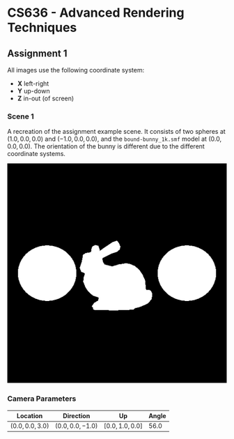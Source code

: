 # CS636 - Advanced Rendering Techniques
## Assignment 1

All images use the following coordinate system:
- **X** left-right
- **Y** up-down
- **Z** in-out (of screen)

### Scene 1
A recreation of the assignment example scene.
It consists of two spheres at $(1.0, 0.0, 0.0)$ and $(-1.0, 0.0, 0.0)$, and the `bound-bunny_1k.smf` model at $(0.0, 0.0, 0.0)$.
The orientation of the bunny is different due to the different coordinate systems.

![Scene 1](scene1.png)

### Camera Parameters
Location | Direction | Up | Angle
-------- | --------- | -- | -----
$(0.0, 0.0, 3.0)$ | $(0.0, 0.0, -1.0)$ | $[0.0, 1.0, 0.0]$ | $56.0$